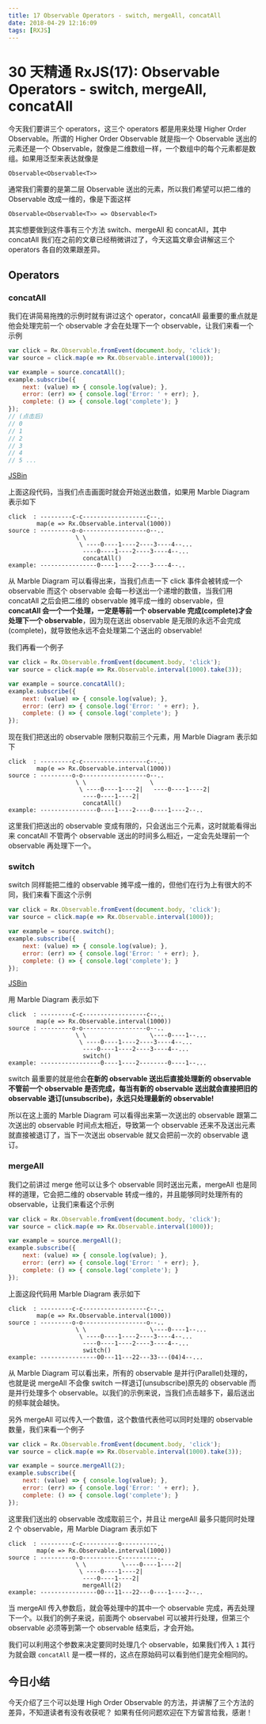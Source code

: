 ```yaml
---
title: 17 Observable Operators - switch, mergeAll, concatAll
date: 2018-04-29 12:16:09
tags: [RXJS]
---
```

# 30 天精通 RxJS(17): Observable Operators - switch, mergeAll, concatAll

今天我们要讲三个 operators，这三个 operators 都是用来处理 Higher Order Observable。所谓的 Higher Order Observable 就是指一个 Observable 送出的元素还是一个 Observable，就像是二维数组一样，一个数组中的每个元素都是数组。如果用泛型来表达就像是
<!-- more -->
```
Observable<Observable<T>>

```

通常我们需要的是第二层 Observable 送出的元素，所以我们希望可以把二维的 Observable 改成一维的，像是下面这样

```
Observable<Observable<T>> => Observable<T>

```

其实想要做到这件事有三个方法 switch、mergeAll 和 concatAll，其中 concatAll 我们在之前的文章已经稍微讲过了，今天这篇文章会讲解这三个 operators 各自的效果跟差异。

## Operators

### concatAll

我们在讲简易拖拽的示例时就有讲过这个 operator，concatAll 最重要的重点就是他会处理完前一个 observable 才会在处理下一个 observable，让我们来看一个示例

```javascript
var click = Rx.Observable.fromEvent(document.body, 'click');
var source = click.map(e => Rx.Observable.interval(1000));

var example = source.concatAll();
example.subscribe({
    next: (value) => { console.log(value); },
    error: (err) => { console.log('Error: ' + err); },
    complete: () => { console.log('complete'); }
});
// (点击后)
// 0
// 1
// 2
// 3
// 4
// 5 ...

```

[JSBin](https://jsbin.com/numuji/2/edit?js,console,output)

上面这段代码，当我们点击画面时就会开始送出数值，如果用 Marble Diagram 表示如下

```
click  : ---------c-c------------------c--.. 
        map(e => Rx.Observable.interval(1000))
source : ---------o-o------------------o--..
                   \ \
                    \ ----0----1----2----3----4--...
                     ----0----1----2----3----4--...
                     concatAll()
example: ----------------0----1----2----3----4--..

```

从 Marble Diagram 可以看得出来，当我们点击一下 click 事件会被转成一个 observable 而这个 observable 会每一秒送出一个递增的数值，当我们用 concatAll 之后会把二维的 observable 摊平成一维的 observable，但 **concatAll 会一个一个处理，一定是等前一个 observable 完成(complete)才会处理下一个 observable**，因为现在送出 observable 是无限的永远不会完成(complete)，就导致他永远不会处理第二个送出的 observable!

我们再看一个例子

```javascript
var click = Rx.Observable.fromEvent(document.body, 'click');
var source = click.map(e => Rx.Observable.interval(1000).take(3));

var example = source.concatAll();
example.subscribe({
    next: (value) => { console.log(value); },
    error: (err) => { console.log('Error: ' + err); },
    complete: () => { console.log('complete'); }
});

```

现在我们把送出的 observable 限制只取前三个元素，用 Marble Diagram 表示如下

```
click  : ---------c-c------------------c--.. 
        map(e => Rx.Observable.interval(1000))
source : ---------o-o------------------o--..
                   \ \                  \
                    \ ----0----1----2|   ----0----1----2|
                     ----0----1----2|
                     concatAll()
example: ----------------0----1----2----0----1----2--..

```

这里我们把送出的 observable 变成有限的，只会送出三个元素，这时就能看得出来 concatAll 不管两个 observable 送出的时间多么相近，一定会先处理前一个 observable 再处理下一个。

### switch

switch 同样能把二维的 observable 摊平成一维的，但他们在行为上有很大的不同，我们来看下面这个示例

```javascript
var click = Rx.Observable.fromEvent(document.body, 'click');
var source = click.map(e => Rx.Observable.interval(1000));

var example = source.switch();
example.subscribe({
    next: (value) => { console.log(value); },
    error: (err) => { console.log('Error: ' + err); },
    complete: () => { console.log('complete'); }
});

```

[JSBin](https://jsbin.com/numuji/edit?js,console,output)

用 Marble Diagram 表示如下

```
click  : ---------c-c------------------c--.. 
        map(e => Rx.Observable.interval(1000))
source : ---------o-o------------------o--..
                   \ \                  \----0----1--...
                    \ ----0----1----2----3----4--...
                     ----0----1----2----3----4--...
                     switch()
example: -----------------0----1----2--------0----1--...

```

switch 最重要的就是他会**在新的 observable 送出后直接处理新的 observable 不管前一个 observable 是否完成，每当有新的 observable 送出就会直接把旧的 observable 退订(unsubscribe)，永远只处理最新的 observable!**

所以在这上面的 Marble Diagram 可以看得出来第一次送出的 observable 跟第二次送出的 observable 时间点太相近，导致第一个 observable 还来不及送出元素就直接被退订了，当下一次送出 observable 就又会把前一次的 observable 退订。

### mergeAll

我们之前讲过 merge 他可以让多个 observable 同时送出元素，mergeAll 也是同样的道理，它会把二维的 observable 转成一维的，并且能够同时处理所有的 observable，让我们来看这个示例

```javascript
var click = Rx.Observable.fromEvent(document.body, 'click');
var source = click.map(e => Rx.Observable.interval(1000));

var example = source.mergeAll();
example.subscribe({
    next: (value) => { console.log(value); },
    error: (err) => { console.log('Error: ' + err); },
    complete: () => { console.log('complete'); }
});

```

上面这段代码用 Marble Diagram 表示如下

```
click  : ---------c-c------------------c--.. 
        map(e => Rx.Observable.interval(1000))
source : ---------o-o------------------o--..
                   \ \                  \----0----1--...
                    \ ----0----1----2----3----4--...
                     ----0----1----2----3----4--...
                     switch()
example: ----------------00---11---22---33---(04)4--...

```

从 Marble Diagram 可以看出来，所有的 observable 是并行(Parallel)处理的，也就是说 mergeAll 不会像 switch 一样退订(unsubscribe)原先的 observable 而是并行处理多个 observable。以我们的示例来说，当我们点击越多下，最后送出的频率就会越快。

另外 mergeAll 可以传入一个数值，这个数值代表他可以同时处理的 observable 数量，我们来看一个例子

```javascript
var click = Rx.Observable.fromEvent(document.body, 'click');
var source = click.map(e => Rx.Observable.interval(1000).take(3));

var example = source.mergeAll(2);
example.subscribe({
    next: (value) => { console.log(value); },
    error: (err) => { console.log('Error: ' + err); },
    complete: () => { console.log('complete'); }
});

```

这里我们送出的 observable 改成取前三个，并且让 mergeAll 最多只能同时处理 2 个 observable，用 Marble Diagram 表示如下

```
click  : ---------c-c----------o----------.. 
        map(e => Rx.Observable.interval(1000))
source : ---------o-o----------c----------..
                   \ \          \----0----1----2|     
                    \ ----0----1----2|  
                     ----0----1----2|
                     mergeAll(2)
example: ----------------00---11---22---0----1----2--..

```

当 mergeAll 传入参数后，就会等处理中的其中一个 observable 完成，再去处理下一个。以我们的例子来说，前面两个 observabel 可以被并行处理，但第三个 observable 必须等到第一个 observable 结束后，才会开始。

我们可以利用这个参数来决定要同时处理几个 observable，如果我们传入 `1` 其行为就会跟 `concatAll` 是一模一样的，这点在原始码可以看到他们是完全相同的。

## 今日小结

今天介绍了三个可以处理 High Order Observable 的方法，并讲解了三个方法的差异，不知道读者有没有收获呢？ 如果有任何问题欢迎在下方留言给我，感谢！